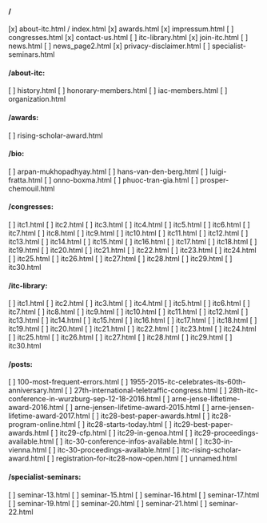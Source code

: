 #### /
[x] about-itc.html / index.html
[x] awards.html
[x] impressum.html
[ ] congresses.html
[x] contact-us.html
[ ] itc-library.html
[x] join-itc.html
[ ] news.html
[ ] news_page2.html
[x] privacy-disclaimer.html
[ ] specialist-seminars.html

#### /about-itc:
[ ] history.html
[ ] honorary-members.html
[ ] iac-members.html
[ ] organization.html

#### /awards:
[ ] rising-scholar-award.html

#### /bio:
[ ] arpan-mukhopadhyay.html
[ ] hans-van-den-berg.html
[ ] luigi-fratta.html
[ ] onno-boxma.html
[ ] phuoc-tran-gia.html
[ ] prosper-chemouil.html

#### /congresses:
[ ] itc1.html
[ ] itc2.html
[ ] itc3.html
[ ] itc4.html
[ ] itc5.html
[ ] itc6.html
[ ] itc7.html
[ ] itc8.html
[ ] itc9.html
[ ] itc10.html
[ ] itc11.html
[ ] itc12.html
[ ] itc13.html
[ ] itc14.html
[ ] itc15.html
[ ] itc16.html
[ ] itc17.html
[ ] itc18.html
[ ] itc19.html
[ ] itc20.html
[ ] itc21.html
[ ] itc22.html
[ ] itc23.html
[ ] itc24.html
[ ] itc25.html
[ ] itc26.html
[ ] itc27.html
[ ] itc28.html
[ ] itc29.html
[ ] itc30.html

#### /itc-library:
[ ] itc1.html
[ ] itc2.html
[ ] itc3.html
[ ] itc4.html
[ ] itc5.html
[ ] itc6.html
[ ] itc7.html
[ ] itc8.html
[ ] itc9.html
[ ] itc10.html
[ ] itc11.html
[ ] itc12.html
[ ] itc13.html
[ ] itc14.html
[ ] itc15.html
[ ] itc16.html
[ ] itc17.html
[ ] itc18.html
[ ] itc19.html
[ ] itc20.html
[ ] itc21.html
[ ] itc22.html
[ ] itc23.html
[ ] itc24.html
[ ] itc25.html
[ ] itc26.html
[ ] itc27.html
[ ] itc28.html
[ ] itc29.html
[ ] itc30.html

#### /posts:
[ ] 100-most-frequent-errors.html
[ ] 1955-2015-itc-celebrates-its-60th-anniversary.html
[ ] 27th-international-teletraffic-congress.html
[ ] 28th-itc-conference-in-wurzburg-sep-12-18-2016.html
[ ] arne-jense-liftetime-award-2016.html
[ ] arne-jensen-lifetime-award-2015.html
[ ] arne-jensen-lifetime-award-2017.html
[ ] itc28-best-paper-awards.html
[ ] itc28-program-online.html
[ ] itc28-starts-today.html
[ ] itc29-best-paper-awards.html
[ ] itc29-cfp.html
[ ] itc29-in-genoa.html
[ ] itc29-proceedings-available.html
[ ] itc-30-conference-infos-available.html
[ ] itc30-in-vienna.html
[ ] itc-30-proceedings-available.html
[ ] itc-rising-scholar-award.html
[ ] registration-for-itc28-now-open.html
[ ] unnamed.html

#### /specialist-seminars:
[ ] seminar-13.html
[ ] seminar-15.html
[ ] seminar-16.html
[ ] seminar-17.html
[ ] seminar-19.html
[ ] seminar-20.html
[ ] seminar-21.html
[ ] seminar-22.html
